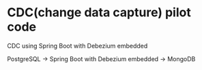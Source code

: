 # CDC(change data capture) pilot code

CDC using Spring Boot with Debezium embedded

PostgreSQL → Spring Boot with Debezium embedded → MongoDB 
